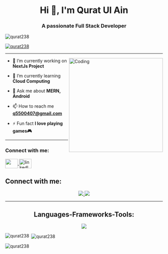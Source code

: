 <h1 align="center">Hi 👋, I'm Qurat Ul Ain</h1>
<h3 align="center">A passionate Full Stack Developer</h3>

<p align="left"> <img src="https://komarev.com/ghpvc/?username=qurat238&label=Profile%20views&color=0e75b6&style=flat" alt="qurat238" /> </p>

<p align="left"> <a href="https://github.com/ryo-ma/github-profile-trophy"><img src="https://github-profile-trophy.vercel.app/?username=qurat238" alt="qurat238" /></a> </p>

<hr/>

<img align="right" alt="Coding" width="300" src="https://media.tenor.com/QVC1Nmb9TwUAAAAj/coding.gif">

- 🔭 I’m currently working on **NextJs Project**

- 🌱 I’m currently learning **Cloud Computing**

- 💬 Ask me about **MERN, Android**

- 📫 How to reach me **q5500407@gmail.com**

- ⚡ Fun fact **I love playing games🎮**

<hr/>

<h3 align="left">Connect with me:</h3>
<p align="left">
  <a href="mailto:q5500407@gmail.com">
    <img  align="center" src="" height="30" width="40"/>
  </a>
   <a href="www.linkedin.com/in/qurat-ul-ain-228609213" target="_blank">
    <img align="center" src="https://raw.githubusercontent.com/rahuldkjain/github-profile-readme-generator/master/src/images/icons/Social/linked-in-alt.svg" alt="linkedIn icon" height="30" width="40" />
  </a>
</p>
<h2 align="left">Connect with me:</h3>
<div align="center"> 
  <a href="mailto:q5500407@gmail.com">
    <img src="https://img.shields.io/badge/Gmail-333333?style=for-the-badge&logo=gmail&logoColor=red" />
  </a>
  <a href="[https://linkedin.com/in/pedro-sales-muniz](https://linkedin.com/in/https://www.linkedin.com/in/qurat-ul-ain-228609213/)" target="_blank">
    <img src="https://img.shields.io/badge/LinkedIn-0077B5?style=for-the-badge&logo=linkedin&logoColor=white" target="_blank" />
  </a>
</div>

<hr/>

<h2 align="center">Languages-Frameworks-Tools:</h2>

<div align="center">
  <img src="https://skillicons.dev/icons?i=html,css,javascript,typescript,php,bootstrap,react,sass,redux,babel,webpack,tailwind,nodejs,mongodb,mysql,figma,postman,matlab,nextjs,git,github,vscode,mui,express" />
</div>


<p><img align="left" src="https://github-readme-stats.vercel.app/api/top-langs?username=qurat238&show_icons=true&locale=en&layout=compact" alt="qurat238" /></p>

<p>&nbsp;<img align="center" src="https://github-readme-stats.vercel.app/api?username=qurat238&show_icons=true&locale=en" alt="qurat238" /></p>

<p><img align="center" src="https://github-readme-streak-stats.herokuapp.com/?user=qurat238&" alt="qurat238" /></p>

